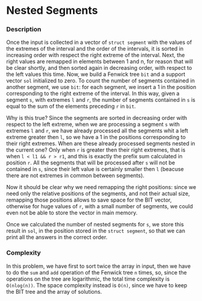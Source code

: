 # Nested Segments

### Description
Once the input is collected in a vector of `struct segment` with the values of the extremes of the interval and the order of the intervals, it is sorted in increasing order with respect the right extreme of the interval. Next, the right values are remapped in elements between 1 and n, for reason that will be clear shortly, and then sorted again in decreasing order, with respect to the left values this time.
Now, we build a Fenwick tree `bit` and a support vector `sol` initialized to zero. To count the number of segments contained in another segment, we use `bit`: for each segment, we insert a 1 in the position corresponding to the right extreme of the interval. In this way, given a segment `s`, with extremes `l` and `r`, the number of segments contained in `s` is equal to the sum of the elements preceding `r` in `bit`.

Why is this true? Since the segments are sorted in decreasing order with respect to the left extreme, when we are processing a segment `s` with extremes `l` and `r`, we have already processed all the segments whit a left extreme greater then `l`, so we have a 1 in the positions corresponding to their right extremes. When are these already processed segments nested in the current one? Only when `r` is greater then their right extremes, that is when `l < l1 && r > r1`, and this is exactly the prefix sum calculated in position `r`. All the segments that will be processed after `s` will not be contained in `s`, since their left value is certainly smaller then `l` (beacuse there are not extremes in common between segments).

Now it should be clear why we need remapping the right positions: since we need only the relative positions of the segments, and not their actual size, remapping those positions allows to save space for the BIT vector, otherwise for huge values of `r`, with a small number of segments, we could even not be able to store the vector in main memory.

Once we calculated the number of nested segments for `s`, we store this result in `sol`, in the position stored in the `struct segment`, so that we can print all the answers in the correct order.

### Complexity
In this problem, we have first to sort twice the array in input, then we have to do the `sum` and `add` operation of the Fenwick tree `n` times, so, since the operations on the tree are logarithmic, the total time complexity is `O(nlog(n))`. The space complexity instead is `O(n)`, since we have to keep the BIT tree and the array of solutions.
